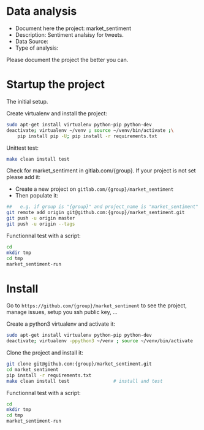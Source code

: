 # Data analysis
- Document here the project: market_sentiment
- Description: Sentiment analsisy for tweets.
- Data Source:
- Type of analysis:

Please document the project the better you can.

# Startup the project

The initial setup.

Create virtualenv and install the project:
```bash
sudo apt-get install virtualenv python-pip python-dev
deactivate; virtualenv ~/venv ; source ~/venv/bin/activate ;\
    pip install pip -U; pip install -r requirements.txt
```

Unittest test:
```bash
make clean install test
```

Check for market_sentiment in gitlab.com/{group}.
If your project is not set please add it:

- Create a new project on `gitlab.com/{group}/market_sentiment`
- Then populate it:

```bash
##   e.g. if group is "{group}" and project_name is "market_sentiment"
git remote add origin git@github.com:{group}/market_sentiment.git
git push -u origin master
git push -u origin --tags
```

Functionnal test with a script:

```bash
cd
mkdir tmp
cd tmp
market_sentiment-run
```

# Install

Go to `https://github.com/{group}/market_sentiment` to see the project, manage issues,
setup you ssh public key, ...

Create a python3 virtualenv and activate it:

```bash
sudo apt-get install virtualenv python-pip python-dev
deactivate; virtualenv -ppython3 ~/venv ; source ~/venv/bin/activate
```

Clone the project and install it:

```bash
git clone git@github.com:{group}/market_sentiment.git
cd market_sentiment
pip install -r requirements.txt
make clean install test                # install and test
```
Functionnal test with a script:

```bash
cd
mkdir tmp
cd tmp
market_sentiment-run
```
